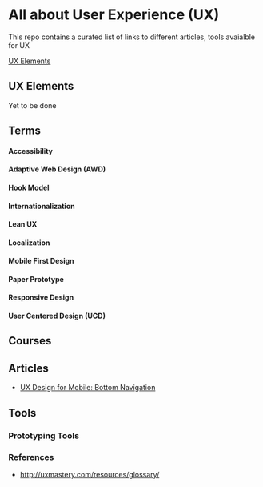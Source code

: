 # All about User Experience (UX)

This repo contains a curated list of links to different articles, tools avaialble for UX

[UX Elements](#ux-elements)

## UX Elements

Yet to be done

## Terms

#### Accessibility
#### Adaptive Web Design (AWD)
#### Hook Model
#### Internationalization
#### Lean UX
#### Localization
#### Mobile First Design
#### Paper Prototype
#### Responsive Design
#### User Centered Design (UCD)


## Courses

## Articles

* [UX Design for Mobile: Bottom Navigation](https://uxplanet.org/perfect-bottom-navigation-for-mobile-app-effabbb98c0f)

## Tools

### Prototyping Tools

### References

* http://uxmastery.com/resources/glossary/
